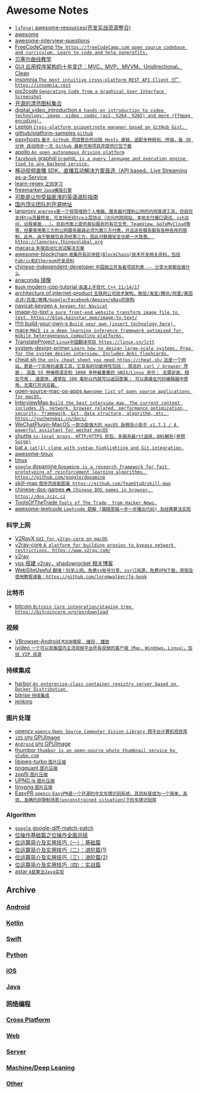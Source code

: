 # Awesome Notes
 - [`lyfeyaj` awesome-resources(开发实战资源整合)](https://github.com/lyfeyaj/awesome-resources)
 - [awesome](https://github.com/sindresorhus/awesome)
 - [awesome-interview-questions](https://github.com/MaximAbramchuck/awesome-interview-questions)
 - [FreeCodeCamp `The https://freeCodeCamp.com open source codebase and curriculum. Learn to code and help nonprofits.`](https://github.com/FreeCodeCamp/FreeCodeCamp)
 - [贝塞尔曲线教学](https://pomax.github.io/bezierinfo/zh-CN/)
 - [GUI 应用程序架构的十年变迁：MVC、MVP、MVVM、Unidirectional、Clean](https://zhuanlan.zhihu.com/p/26799645)
 - [insomnia `The most intuitive cross-platform REST API Client 😴 https://insomnia.rest`](https://github.com/getinsomnia/insomnia)
 - [pix2code `Generating Code from a Graphical User Interface Screenshot`](https://github.com/tonybeltramelli/pix2code)
 - [开源的漂亮图标集合](https://feathericons.com/)
 - [digital_video_introduction `A hands-on introduction to video technology: image, video, codec (av1, h264, h265) and more (ffmpeg encoding).`](https://github.com/leandromoreira/digital_video_introduction)
 - [Lepton `Cross-platform snippet/note manager based on GitHub Gist. `](https://github.com/hackjutsu/Lepton)
 - [github/platform-samples `github`](https://github.com/github/platform-samples)
 - [easyhosts `基于 Github 项目整合的远程 Hosts 直链，适配多种规则、终端，每 30 分钟 自动同步一次 Github 最新可用项目并提供打包下载`](https://github.com/forkgood/easyhosts)
 - [apollo `An open autonomous driving platform`](https://github.com/ApolloAuto/apollo)
 - [`facebook` graphql `GraphQL is a query language and execution engine tied to any backend service.`](https://github.com/facebook/graphql)
 - [移动视频直播 SDK、直播互动解决方案首选（API based、Live Streaming as-a-Service](https://github.com/pili-engineering)
 - [learn-regex `正则学习`](https://github.com/zeeshanu/learn-regex)
 - [freemarker `Java模版引擎`](https://github.com/apache/incubator-freemarker)
 - [可能是让你受益匪浅的英语进阶指南](https://github.com/byoungd/english-level-up-tips-for-Chinese)
 - [国内顶尖团队的开源地址](https://github.com/niezhiyang/open_source_team)
 - [lanproxy `anproxy是一个将局域网个人电脑、服务器代理到公网的内网穿透工具，目前仅支持tcp流量转发，可支持任何tcp上层协议（访问内网网站、本地支付接口调试、ssh访问、远程桌面...）。目前市面上提供类似服务的有花生壳、TeamView、GoToMyCloud等等，但要使用第三方的公网服务器就必须为第三方付费，并且这些服务都有各种各样的限制，此外，由于数据包会流经第三方，因此对数据安全也是一大隐患。 https://lanproxy.thingsglobal.org`](https://github.com/ffay/lanproxy/)
 - [macaca `多端自动化测试解决方案`](https://github.com/alibaba/macaca)
 - [awesome-blockchain `收集所有区块链(BlockChain)技术开发相关资料，包括Fabric和Ethereum开发资料`](https://github.com/chaozh/awesome-blockchain)
 - [chinese-independent-developer `中国独立开发者项目列表 -- 分享大家都在做什么`](https://github.com/1c7/chinese-independent-developer)
 - [anaconda 镜像](https://mirrors.tuna.tsinghua.edu.cn/anaconda/archive/?C=M&O=A)
 - [`Book` modern-cpp-tutorial `高速上手现代 C++ 11/14/17`](https://github.com/changkun/modern-cpp-tutorial)
 - [architecture.of.internet-product `互联网公司技术架构，微信/淘宝/腾讯/阿里/美团点评/百度/微博/Google/Facebook/Amazon/eBay的架构`](https://github.com/davideuler/architecture.of.internet-product)
 - [navicat-keygen `A keygen for Navicat`](https://github.com/DoubleLabyrinth/navicat-keygen)
 - [image-to-text `a pure front-end website transform image file to text. https://blog.kainstar.moe/image-to-text/`](https://github.com/kainstar/image-to-text)
 - [!!!🤓 build-your-own-x `Build your own (insert technology here) `](https://github.com/danistefanovic/build-your-own-x)
 - [mace `MACE is a deep learning inference framework optimized for mobile heterogeneous computing platforms.`](https://github.com/XiaoMi/mace)
 - [TranslateProject `Linux中国翻译项目 https://linux.cn/lctt`](https://github.com/LCTT/TranslateProject)
 - [system-design-primer `Learn how to design large-scale systems. Prep for the system design interview. Includes Anki flashcards.`](https://github.com/donnemartin/system-design-primersystem-design-primer)
 - [cheat.sh `the only cheat sheet you need https://cheat.sh/` `这是一个网站，更是一个实用的速查工具，它具有的功能特性包括：
简洁的 curl / browser 界面；
涵盖 55 种编程语言和 1000 多种最重要的 UNIX/Linux 命令；
无需安装，随处可用；
速度快，通常在 100 毫秒以内就可以返回答案；
可以直接在代码编辑器中使用，无需打开浏览器。`](https://github.com/chubin/cheat.sh)
 - [open-source-mac-os-apps `Awesome list of open source applications for macOS.`](https://github.com/serhii-londar/open-source-mac-os-apps)
 - [InterviewMap `Build the best interview map. The current content includes JS, network, browser related, performance optimization, security, framework, Git, data structure, algorithm, etc. https://yuchengkai.cn/docs/`](https://github.com/InterviewMap/InterviewMap)
 - [WeChatPlugin-MacOS `一款功能强大的 macOS 版微信小助手 v1.7.1 / A powerful assistant for wechat macOS`](https://github.com/TKkk-iOSer/WeChatPlugin-MacOS)
 - [shuttle `ss-local proxy, HTTP/HTTPS 抓包，多服务器rtt选择，DNS解析(参照Surge)`](https://github.com/sipt/shuttle)
 - [bat `A cat(1) clone with syntax highlighting and Git integration.`](https://github.com/sharkdp/bat)
 - [awesome-tmux](https://github.com/rothgar/awesome-tmux)
 - [tmux](https://github.com/tmux/tmux)
 - [`google` dopamine `Dopamine is a research framework for fast prototyping of reinforcement learning algorithms. https://github.com/google/dopamine`](https://github.com/google/dopamine)
 - [skill-map `程序员技能图谱 https://github.com/TeamStuQ/skill-map`](https://github.com/TeamStuQ/skill-map)
 - [chinese-dos-games `🎮 Chinese DOS games in browser. https://dos.zczc.cz`](https://github.com/rwv/chinese-dos-games)
 - [ToolsOfTheTrade `Tools of The Trade, from Hacker News.`](https://github.com/cjbarber/ToolsOfTheTrade)
 - [awesome-leetcode `Leetcode 题解 (跟随思路一步一步撸出代码) 及经典算法实现`](https://github.com/apachecn/awesome-leetcode)

### 科学上网
 - [V2RayX `GUI for v2ray-core on macOS`](https://github.com/Cenmrev/V2RayX)
 - [v2ray-core `A platform for building proxies to bypass network restrictions. https://www.v2ray.com/`](https://github.com/v2ray/v2ray-core)
 - [v2ray](https://www.v2ray.com/)
 - [vps 搭建 v2ray，shadowrocket 相关博客](https://233blog.com/)
 - [WebSiteUseful `翻墙！科学上网，免费ss帐号分享、ssr订阅源，免费VPN下载，获取及使用教程请看：https://github.com/loremwalker/fq-book`](https://github.com/loremwalker/WebSiteUseful)
 
### 比特币
 - [bitcoin `Bitcoin Core integration/staging tree https://bitcoincore.org/en/download`](https://github.com/bitcoin/bitcoin)

### 视频
 - [VBrowser-Android `M3U8嗅探, 缓存, 播放`](https://github.com/xm0625/VBrowser-Android)
 - [ivideo `一个可以观看国内主流视频平台所有视频的客户端（Mac、Windows、Linux），包括 VIP 资源`](https://github.com/phobal/ivideo)
 
### 持续集成
 - [harbor `An enterprise-class container registry server based on Docker Distribution `](https://github.com/vmware/harbor)
 - [bitrise `持续集成`](https://www.bitrise.io/)
 - [jenkins](https://jenkins.io/)
 
### 图片处理
 - [opencv `opencv` `Open Source Computer Vision Library 跨平台计算机视觉库`](https://github.com/opencv/opencv)
 - [`iOS` `GPU` GPUImage](https://github.com/BradLarson/GPUImage)
 - [`Android` `GPU` GPUImage](https://github.com/CyberAgent/android-gpuimage)
 - [thumbor `thumbor is an open-source photo thumbnail service by globo.com`](https://github.com/thumbor/thumbor)
 - [libjpeg-turbo `图片压缩`](https://github.com/libjpeg-turbo/libjpeg-turbo)
 - [pngquant `图片压缩`](https://github.com/pornel/pngquant)
 - [zopfli `图片压缩`](https://github.com/google/zopfli)
 - [UPNG.js `图片压缩`](https://github.com/photopea/UPNG.js)
 - [tinypng `图片压缩`](https://tinypng.com/)
 - [EasyPR `opencv` `EasyPR是一个开源的中文车牌识别系统，其目标是成为一个简单、高效、准确的非限制场景(unconstrained situation)下的车牌识别库`](https://github.com/liuruoze/EasyPR)


### Algorithm
 - [`google` google-diff-match-patch](https://github.com/bystep15/google-diff-match-patch)
 - [位操作基础篇之位操作全面总结](http://blog.csdn.net/morewindows/article/details/7354571)
 - [位运算简介及实用技巧（一）：基础篇](http://www.matrix67.com/blog/archives/263)
 - [位运算简介及实用技巧（二）：进阶篇(1)](http://www.matrix67.com/blog/archives/264)
 - [位运算简介及实用技巧（三）：进阶篇(2)](http://www.matrix67.com/blog/archives/266)
 - [位运算简介及实用技巧（四）：实战篇](http://www.matrix67.com/blog/archives/268)
 - [astar `A星算法Java实现`](https://github.com/ClaymanTwinkle/astar)

## Archive
### [Android](https://github.com/motcwang/awesome-notes/blob/master/Android/README.md)
### [Kotlin](https://github.com/motcwang/awesome-notes/blob/master/Kotlin/README.md)
### [Swift](https://github.com/motcwang/awesome-notes/blob/master/Swift/README.md)
### [Python](https://github.com/motcwang/awesome-notes/blob/master/Python/README.md)
### [iOS](https://github.com/motcwang/awesome-notes/blob/master/iOS/README.md)
### [Java](https://github.com/motcwang/awesome-notes/blob/master/Java/README.md)
### [网络编程](https://github.com/motcwang/awesome-notes/blob/master/Net/README.md)
### [Cross Platform](https://github.com/motcwang/awesome-notes/blob/master/Cross%20Platform/README.md)
### [Web](https://github.com/motcwang/awesome-notes/blob/master/Web/README.md)
### [Server](https://github.com/motcwang/awesome-notes/blob/master/Server/README.md)
### [Machine/Deep Leaning](https://github.com/motcwang/awesome-notes/blob/master/Machine%3ADeep%20Leaning/README.md)
### [Other](https://github.com/motcwang/awesome-notes/blob/master/Other/README.md)
